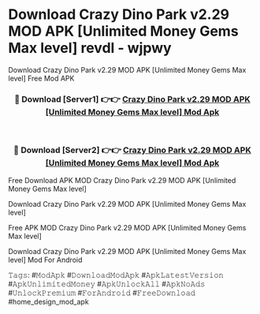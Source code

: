 # Download Crazy Dino Park v2.29 MOD APK [Unlimited Money Gems Max level] revdl - wjpwy
Download Crazy Dino Park v2.29 MOD APK [Unlimited Money Gems Max level] Free Mod APK

<div align="center">
<h3>🔴 Download [Server1] 👉👉 <a href="https://apk-comot.site?title=Crazy_Dino_Park_v2.29_MOD_APK_[Unlimited_Money_Gems_Max_level]">Crazy Dino Park v2.29 MOD APK [Unlimited Money Gems Max level] Mod Apk</a></h3><br>

<h3>🔴 Download [Server2] 👉👉 <a href="https://apk-comot.site?title=Crazy_Dino_Park_v2.29_MOD_APK_[Unlimited_Money_Gems_Max_level]">Crazy Dino Park v2.29 MOD APK [Unlimited Money Gems Max level] Mod Apk</a></h3>
</div>


Free Download APK MOD Crazy Dino Park v2.29 MOD APK [Unlimited Money Gems Max level]

Download Crazy Dino Park v2.29 MOD APK [Unlimited Money Gems Max level] 

Free APK MOD Crazy Dino Park v2.29 MOD APK [Unlimited Money Gems Max level] 

Download Crazy Dino Park v2.29 MOD APK [Unlimited Money Gems Max level] Mod For Android

𝚃𝚊𝚐𝚜: #𝙼𝚘𝚍𝙰𝚙𝚔 #𝙳𝚘𝚠𝚗𝚕𝚘𝚊𝚍𝙼𝚘𝚍𝙰𝚙𝚔 #𝙰𝚙𝚔𝙻𝚊𝚝𝚎𝚜𝚝𝚅𝚎𝚛𝚜𝚒𝚘𝚗 #𝙰𝚙𝚔𝚄𝚗𝚕𝚒𝚖𝚒𝚝𝚎𝚍𝙼𝚘𝚗𝚎𝚢 #𝙰𝚙𝚔𝚄𝚗𝚕𝚘𝚌𝚔𝙰𝚕𝚕 #𝙰𝚙𝚔𝙽𝚘𝙰𝚍𝚜 #𝚄𝚗𝚕𝚘𝚌𝚔𝙿𝚛𝚎𝚖𝚒𝚞𝚖 #𝙵𝚘𝚛𝙰𝚗𝚍𝚛𝚘𝚒𝚍 #𝙵𝚛𝚎𝚎𝙳𝚘𝚠𝚗𝚕𝚘𝚊𝚍 #home_design_mod_apk